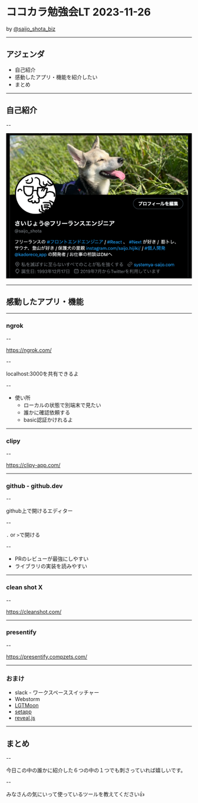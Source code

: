 # ココカラ勉強会LT 2023-11-26
by [@saijo_shota_biz](https://twitter.com/saijo_shota_biz)

---

## アジェンダ
- 自己紹介
- 感動したアプリ・機能を紹介したい
- まとめ

---


## 自己紹介

--

![Alt text](<CleanShot 2023-11-23 at 15.42.48.png>)


---


## 感動したアプリ・機能

---

### ngrok

--

https://ngrok.com/

--

localhost:3000を共有できるよ

--

- 使い所
  - ローカルの状態で別端末で見たい
  - 誰かに確認依頼する
  - basic認証かけれるよ

---

### clipy

--

https://clipy-app.com/

---

### github - github.dev

--

github上で開けるエディター

--

`.` or `>`で開ける

--

- PRのレビューが最強にしやすい
- ライブラリの実装を読みやすい

---

### clean shot X

--

https://cleanshot.com/

---

### presentify

--

https://presentify.compzets.com/

---

### おまけ

- slack - ワークスペーススイッチャー
- Webstorm
- [LGTMoon](https://lgtmoon.herokuapp.com/)
- [setapp](https://setapp.com/)
- [reveal.js](https://revealjs.com/)

---

## まとめ

--

今日この中の誰かに紹介した６つの中の１つでも刺さっていれば嬉しいです。

--

みなさんの気にいって使っているツールを教えてください👍
